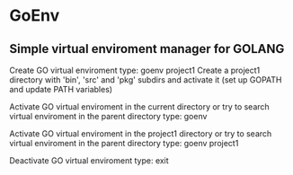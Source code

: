GoEnv
=====

Simple virtual enviroment manager for GOLANG
--------------------------------------------

Create GO virtual enviroment
   type: goenv project1
       Create a project1 directory with 'bin', 'src' and 'pkg' subdirs and 
       activate it (set up GOPATH and update PATH variables)

Activate GO virtual enviroment in the current directory or try to search virtual enviroment in the parent directory 
   type: goenv 
 
Activate GO virtual enviroment in the project1 directory or try to search virtual enviroment in the parent directory 
   type: goenv project1
      
Deactivate GO virtual enviroment
   type: exit
